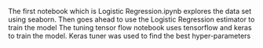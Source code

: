 The first notebook which is Logistic Regression.ipynb explores the data set using seaborn. Then goes ahead to use the Logistic Regression estimator to train the model
The tuning tensor flow notebook uses tensorflow and keras to train the model. Keras tuner was used to find the best hyper-parameters
